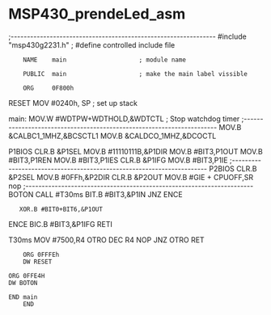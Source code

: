 # MSP430_prendeLed_asm
;---------------------------------------------------------------
#include "msp430g2231.h"                     ; #define controlled include file

        NAME    main                    ; module name

        PUBLIC  main                    ; make the main label vissible
                                    
        ORG     0F800h
RESET   MOV     #0240h, SP        ; set up stack

main:	MOV.W   #WDTPW+WDTHOLD,&WDTCTL  ; Stop watchdog timer
;----------------------------------------------------------------------
        MOV.B   &CALBC1_1MHZ,&BCSCTL1
        MOV.B   &CALDCO_1MHZ,&DCOCTL 

P1BIOS  CLR.B &P1SEL
        MOV.B #11110111B,&P1DIR
        MOV.B #BIT3,P1OUT
        MOV.B #BIT3,P1REN
	MOV.B #BIT3,P1IES
        CLR.B &P1IFG
        MOV.B #BIT3,P1IE
;----------------------------------------------------------------------
P2BIOS  CLR.B &P2SEL
        MOV.B #0FFh,&P2DIR
        CLR.B &P2OUT
        MOV.B #GIE + CPUOFF,SR
       nop
;----------------------------------------------------------------------
BOTON   CALL #T30ms
        BIT.B #BIT3,&P1IN
        JNZ ENCE
        
      
        
       
       XOR.B #BIT0+BIT6,&P1OUT
       
ENCE   BIC.B #BIT3,&P1IFG
        RETI
     
T30ms   MOV #7500,R4
OTRO    DEC R4
        NOP
        JNZ OTRO
        RET
        
        ORG 0FFFEh
        DW RESET
        
	ORG 0FFE4H
	DW BOTON  
   
	END main
        END
        
